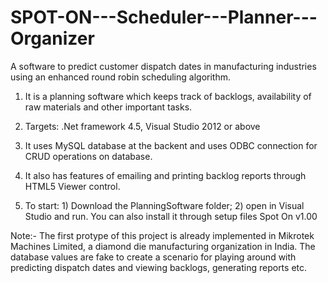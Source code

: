 # SPOT-ON---Scheduler---Planner---Organizer
A software to predict customer dispatch dates in manufacturing industries using an enhanced round robin scheduling algorithm.

1) It is a planning software which keeps track of backlogs, availability of raw materials and other important tasks.

2) Targets: .Net framework 4.5, Visual Studio 2012 or above

3) It uses MySQL database at the backent and uses ODBC connection for CRUD operations on database.

4) It also has features of emailing and printing backlog reports through HTML5 Viewer control.

5) To start: 1) Download the PlanningSoftware folder; 2) open in Visual Studio and run. 
You can also install it through setup files Spot On v1.00

Note:- The first protype of this project is already implemented in Mikrotek Machines Limited, a diamond die manufacturing organization in India. The database values are fake to create a scenario for playing around with predicting dispatch dates and viewing backlogs, generating reports etc.

